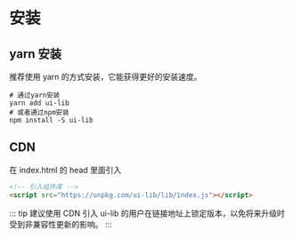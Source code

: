 # 安装

## yarn 安装

推荐使用 yarn 的方式安装，它能获得更好的安装速度。

```shell
# 通过yarn安装
yarn add ui-lib
# 或者通过npm安装
npm install -S ui-lib
```

## CDN <Badge text="即将支持"/>

在 index.html 的 head 里面引入

```html
<!-- 引入组件库 -->
<script src="https://unpkg.com/ui-lib/lib/index.js"></script>
```

::: tip
建议使用 CDN 引入 ui-lib 的用户在链接地址上锁定版本，以免将来升级时受到非兼容性更新的影响。
:::
